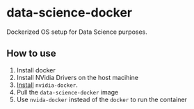 # data-science-docker

Dockerized OS setup for Data Science purposes.

## How to use

1. Install docker
2. Install NVidia Drivers on the host macihine
3. [Install](https://github.com/NVIDIA/nvidia-docker) `nvidia-docker`.
4. Pull the `data-science-docker` image
5. Use `nvida-docker` instead of the `docker` to run the container
